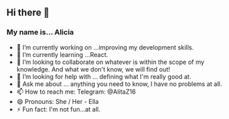 ## Hi there 👋

### My name is... Alicia

- 🔭 I’m currently working on ...improving my development skills.
- 🌱 I’m currently learning ...React.
- 👯 I’m looking to collaborate on whatever is within the scope of my knowledge. And what we don't know, we will find out!
- 🤔 I’m looking for help with ... defining what I'm really good at.
- 💬 Ask me about ... anything you need to know, I have no problems at all.
- 📫 How to reach me: Telegram: @AlitaZ16
- 😄 Pronouns: She / Her - Ella 
- ⚡ Fun fact: I'm not fun...at all.

